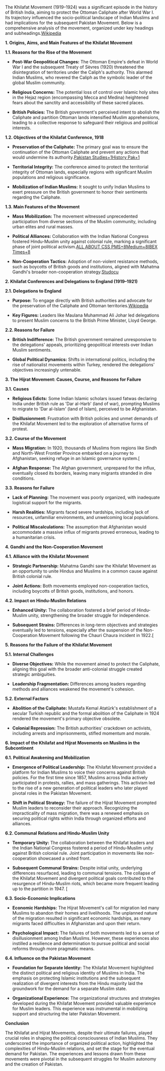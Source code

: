 ​The Khilafat Movement (1919–1924) was a significant episode in the history of British India, aiming to protect the Ottoman Caliphate after World War I. Its trajectory influenced the socio-political landscape of Indian Muslims and had implications for the subsequent Pakistan Movement. Below is a comprehensive analysis of the movement, organized under key headings and subheadings.​[Wikipedia](https://en.wikipedia.org/wiki/Ottoman_Caliphate?utm_source=chatgpt.com)

**1. Origins, Aims, and Main Features of the Khilafat Movement**

**1.1. Reasons for the Rise of the Movement**

- **Post-War Geopolitical Changes:** The Ottoman Empire's defeat in World War I and the subsequent Treaty of Sèvres (1920) threatened the disintegration of territories under the Caliph's authority. This alarmed Indian Muslims, who revered the Caliph as the symbolic leader of the global Muslim community.​
    
- **Religious Concerns:** The potential loss of control over Islamic holy sites in the Hejaz region (encompassing Mecca and Medina) heightened fears about the sanctity and accessibility of these sacred places.​
    
- **British Policies:** The British government's perceived intent to abolish the Caliphate and partition Ottoman lands intensified Muslim apprehensions, leading to a collective response to safeguard their religious and political interests.​
    

**1.2. Objectives of the Khilafat Conference, 1918**

- **Preservation of the Caliphate:** The primary goal was to ensure the continuation of the Ottoman Caliphate and prevent any actions that would undermine its authority.​[Pakistan Studies+1History Pak+1](https://notesonpakistan.blogspot.com/2009/05/khilafat-movement.html?utm_source=chatgpt.com)
    
- **Territorial Integrity:** The conference aimed to protect the territorial integrity of Ottoman lands, especially regions with significant Muslim populations and religious significance.​
    
- **Mobilization of Indian Muslims:** It sought to unify Indian Muslims to exert pressure on the British government to honor their sentiments regarding the Caliphate.​
    

**1.3. Main Features of the Movement**

- **Mass Mobilization:** The movement witnessed unprecedented participation from diverse sections of the Muslim community, including urban elites and rural masses.​
    
- **Political Alliances:** Collaboration with the Indian National Congress fostered Hindu-Muslim unity against colonial rule, marking a significant phase of joint political activism.​[ALL ABOUT CSS PMS+8Medium+8IBEX Times+8](https://shahidhraja.medium.com/khilafat-movement-context-course-consequences-a5d03c6a2f4c?utm_source=chatgpt.com)
    
- **Non-Cooperation Tactics:** Adoption of non-violent resistance methods, such as boycotts of British goods and institutions, aligned with Mahatma Gandhi's broader non-cooperation strategy.​[Studocu](https://www.studocu.com/row/messages/question/3688367/why-khilafat-movement-failed-and-what-was-the-role-of-congress-in-its-failure-write-a-detailed?utm_source=chatgpt.com)
    

**2. Khilafat Conferences and Delegations to England (1919–1921)**

**2.1. Delegations to England**

- **Purpose:** To engage directly with British authorities and advocate for the preservation of the Caliphate and Ottoman territories.​[Wikipedia](https://en.wikipedia.org/wiki/Ottoman_Caliphate?utm_source=chatgpt.com)
    
- **Key Figures:** Leaders like Maulana Muhammad Ali Johar led delegations to present Muslim concerns to the British Prime Minister, Lloyd George.​
    

**2.2. Reasons for Failure**

- **British Indifference:** The British government remained unresponsive to the delegations' appeals, prioritizing geopolitical interests over Indian Muslim sentiments.​
    
- **Global Political Dynamics:** Shifts in international politics, including the rise of nationalist movements within Turkey, rendered the delegations' objectives increasingly untenable.​
    

**3. The Hijrat Movement: Causes, Course, and Reasons for Failure**

**3.1. Causes**

- **Religious Edicts:** Some Indian Islamic scholars issued fatwas declaring India under British rule as 'Dar al-Harb' (land of war), prompting Muslims to migrate to 'Dar al-Islam' (land of Islam), perceived to be Afghanistan.​
    
- **Disillusionment:** Frustration with British policies and unmet demands of the Khilafat Movement led to the exploration of alternative forms of protest.​
    

**3.2. Course of the Movement**

- **Mass Migration:** In 1920, thousands of Muslims from regions like Sindh and North-West Frontier Province embarked on a journey to Afghanistan, seeking refuge in an Islamic governance system.​[
    
- **Afghan Response:** The Afghan government, unprepared for the influx, eventually closed its borders, leaving many migrants stranded in dire conditions.​
    

**3.3. Reasons for Failure**

- **Lack of Planning:** The movement was poorly organized, with inadequate logistical support for the migrants.​
    
- **Harsh Realities:** Migrants faced severe hardships, including lack of resources, unfamiliar environments, and unwelcoming local populations.​
    
- **Political Miscalculations:** The assumption that Afghanistan would accommodate a massive influx of migrants proved erroneous, leading to a humanitarian crisis.​
    

**4. Gandhi and the Non-Cooperation Movement**

**4.1. Alliance with the Khilafat Movement**

- **Strategic Partnership:** Mahatma Gandhi saw the Khilafat Movement as an opportunity to unite Hindus and Muslims in a common cause against British colonial rule.​
    
- **Joint Actions:** Both movements employed non-cooperation tactics, including boycotts of British goods, institutions, and honors.​
    

**4.2. Impact on Hindu-Muslim Relations**

- **Enhanced Unity:** The collaboration fostered a brief period of Hindu-Muslim unity, strengthening the broader struggle for independence.​
    
- **Subsequent Strains:** Differences in long-term objectives and strategies eventually led to tensions, especially after the suspension of the Non-Cooperation Movement following the Chauri Chaura incident in 1922.​[
    

**5. Reasons for the Failure of the Khilafat Movement**

**5.1. Internal Challenges**

- **Diverse Objectives:** While the movement aimed to protect the Caliphate, aligning this goal with the broader anti-colonial struggle created strategic ambiguities.​
    
- **Leadership Fragmentation:** Differences among leaders regarding methods and alliances weakened the movement's cohesion.​
    

**5.2. External Factors**

- **Abolition of the Caliphate:** Mustafa Kemal Atatürk's establishment of a secular Turkish republic and the formal abolition of the Caliphate in 1924 rendered the movement's primary objective obsolete.​
    
- **Colonial Repression:** The British authorities' crackdown on activists, including arrests and imprisonments, stifled momentum and morale.

**6. Impact of the Khilafat and Hijrat Movements on Muslims in the Subcontinent**

**6.1. Political Awakening and Mobilization**

- **Emergence of Political Leadership:** The Khilafat Movement provided a platform for Indian Muslims to voice their concerns against British policies. For the first time since 1857, Muslims across India actively participated in protests, rallies, and mass gatherings. This activism led to the rise of a new generation of political leaders who later played pivotal roles in the Pakistan Movement. 
    
- **Shift in Political Strategy:** The failure of the Hijrat Movement prompted Muslim leaders to reconsider their approach. Recognizing the impracticality of mass migration, there was a renewed emphasis on securing political rights within India through organized efforts and alliances.
    

**6.2. Communal Relations and Hindu-Muslim Unity**

- **Temporary Unity:** The collaboration between the Khilafat leaders and the Indian National Congress fostered a period of Hindu-Muslim unity against British colonial rule. Joint participation in movements like non-cooperation showcased a united front. ​
    
- **Subsequent Communal Strains:** Despite initial unity, underlying differences resurfaced, leading to communal tensions. The collapse of the Khilafat Movement and divergent political goals contributed to the resurgence of Hindu-Muslim riots, which became more frequent leading up to the partition in 1947. ​[
    

**6.3. Socio-Economic Implications**

- **Economic Hardships:** The Hijrat Movement's call for migration led many Muslims to abandon their homes and livelihoods. The unplanned nature of the migration resulted in significant economic hardships, as many migrants faced difficulties in Afghanistan and upon their return. ​
    
- **Psychological Impact:** The failures of both movements led to a sense of disillusionment among Indian Muslims. However, these experiences also instilled a resilience and determination to pursue political and social reforms through more pragmatic means.

**6.4. Influence on the Pakistan Movement**

- **Foundation for Separate Identity:** The Khilafat Movement highlighted the distinct political and religious identity of Muslims in India. The emphasis on protecting Islamic institutions and the subsequent realization of divergent interests from the Hindu majority laid the groundwork for the demand for a separate Muslim state. ​
    
- **Organizational Experience:** The organizational structures and strategies developed during the Khilafat Movement provided valuable experience for Muslim leaders. This experience was instrumental in mobilizing support and structuring the later Pakistan Movement. 
    

**Conclusion**

The Khilafat and Hijrat Movements, despite their ultimate failures, played crucial roles in shaping the political consciousness of Indian Muslims. They underscored the importance of organized political action, highlighted the complexities of Hindu-Muslim relations, and set the stage for the eventual demand for Pakistan. The experiences and lessons drawn from these movements were pivotal in the subsequent struggles for Muslim autonomy and the creation of Pakistan.